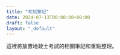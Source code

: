 ```yaml
---
title: "考試筆記"
date: 2024-07-13T00:00:00+08:00
draft: false
layout: "_default"
---
```


這裡將放置地政士考試的相關筆記和重點整理。